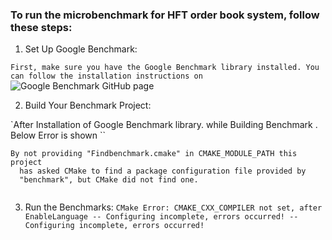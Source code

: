 ### To run the microbenchmark for HFT order book system, follow these steps:

1. Set Up Google Benchmark:

`First, make sure you have the Google Benchmark library installed. You can follow the installation instructions on `
![Google Benchmark GitHub page](https://github.com/google/benchmark)

2. Build Your Benchmark Project:

`After Installation of Google Benchmark library. while Building Benchmark . Below Error is shown ``
```
By not providing "Findbenchmark.cmake" in CMAKE_MODULE_PATH this project
  has asked CMake to find a package configuration file provided by
  "benchmark", but CMake did not find one.


```
3. Run the Benchmarks:
``
CMake Error: CMAKE_CXX_COMPILER not set, after EnableLanguage
-- Configuring incomplete, errors occurred!
-- Configuring incomplete, errors occurred!
``



